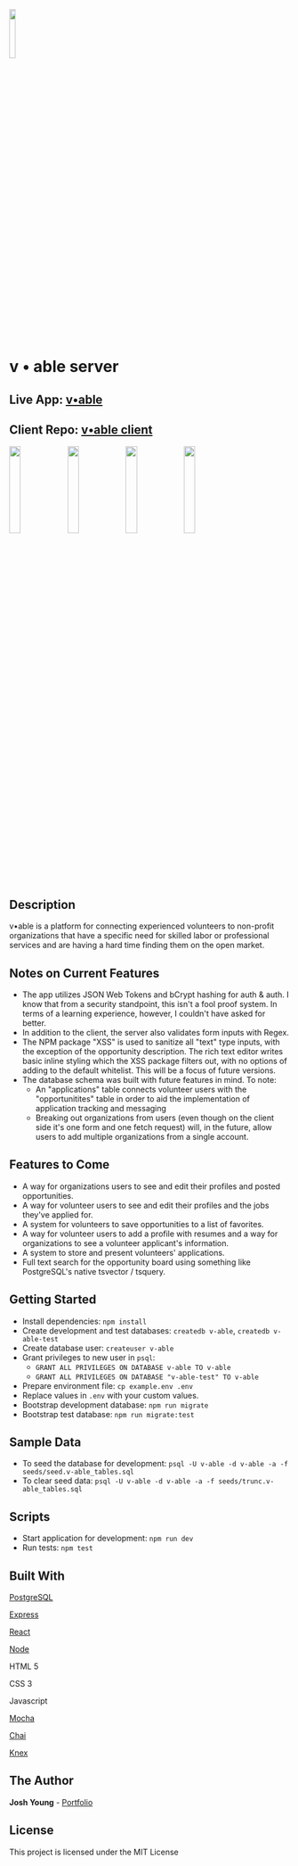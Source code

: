 <img src="http://joshyoung.net/v-able/assets/v-able-logo.svg" width="15%">

# v • able server
## Live App: [v•able](https://vable.dev)
## Client Repo: [v•able client](https://github.com/JoshuaAYoung/v-able-client)
<p float="left"><img src="http://joshyoung.net/v-able/mobilescreenshots/landing-screenshot.png" width="20%">  <img src="http://joshyoung.net/v-able/mobilescreenshots/recruit-screenshot.png" width="20%"> <img src="http://joshyoung.net/v-able/mobilescreenshots/oppboard-screenshot.png" width="20%"> <img src="http://joshyoung.net/v-able/mobilescreenshots/details-screenshot.png" width="20%"></p>

## Description

v•able is a platform for connecting experienced volunteers to non-profit organizations that have a specific need for skilled labor or professional services and are having a hard time finding them on the open market.

## Notes on Current Features

- The app utilizes JSON Web Tokens and bCrypt hashing for auth & auth. I know that from a security standpoint, this isn't a fool proof system. In terms of a learning experience, however, I couldn't have asked for better.
- In addition to the client, the server also validates form inputs with Regex.
- The NPM package "XSS" is used to sanitize all "text" type inputs, with the exception of the opportunity description. The rich text editor writes basic inline styling which the XSS package filters out, with no options of adding to the default whitelist. This will be a focus of future versions.
- The database schema was built with future features in mind. To note:
  - An "applications" table connects volunteer users with the "opportunitites" table in order to aid the implementation of application tracking and messaging
  - Breaking out organizations from users (even though on the client side it's one form and one fetch request) will, in the future, allow users to add multiple organizations from a single account.

## Features to Come

- A way for organizations users to see and edit their profiles and posted opportunities.
- A way for volunteer users to see and edit their profiles and the jobs they've applied for.
- A system for volunteers to save opportunities to a list of favorites.
- A way for volunteer users to add a profile with resumes and a way for organizations to see a volunteer applicant's information.
- A system to store and present volunteers' applications.
- Full text search for the opportunity board using something like PostgreSQL's native tsvector / tsquery.

## Getting Started

- Install dependencies: `npm install`
- Create development and test databases: `createdb v-able`, `createdb v-able-test`
- Create database user: `createuser v-able`
- Grant privileges to new user in `psql`:
  - `GRANT ALL PRIVILEGES ON DATABASE v-able TO v-able`
  - `GRANT ALL PRIVILEGES ON DATABASE "v-able-test" TO v-able`
- Prepare environment file: `cp example.env .env`
- Replace values in `.env` with your custom values.
- Bootstrap development database: `npm run migrate`
- Bootstrap test database: `npm run migrate:test`

## Sample Data

- To seed the database for development: `psql -U v-able -d v-able -a -f seeds/seed.v-able_tables.sql`
- To clear seed data: `psql -U v-able -d v-able -a -f seeds/trunc.v-able_tables.sql`

## Scripts

- Start application for development: `npm run dev`
- Run tests: `npm test`

## Built With

[PostgreSQL](https://www.postgresql.org/)

[Express](https://expressjs.com/)

[React](https://reactjs.org/)

[Node](https://nodejs.org/en/)

HTML 5

CSS 3

Javascript

[Mocha](https://mochajs.org/)

[Chai](https://www.chaijs.com/)

[Knex](http://knexjs.org/)

## The Author

**Josh Young** - [Portfolio](https://joshyoung.net)

## License

This project is licensed under the MIT License
